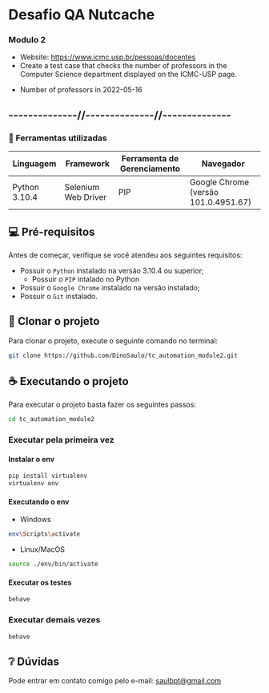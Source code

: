 # Desafio QA Nutcache

### Modulo 2

- Website: https://www.icmc.usp.br/pessoas/docentes
- Create a test case that checks the number of professors in the Computer Science department displayed
on the ICMC-USP page.
* Number of professors in 2022-05-16

## --------------//--------------//--------------

<!--- Utilizando o exemplos do repositório https://github.com/iuricode/readme-template para esse README.md --->

###  📝 Ferramentas utilizadas
| Linguagem         | Framework           | Ferramenta de Gerenciamento | Navegador                             |
|-------------------|---------------------|-----------------------------|---------------------------------------|
| Python 3.10.4     | Selenium Web Driver | PIP                         | Google Chrome (versão 101.0.4951.67)  |

## 💻 Pré-requisitos

Antes de começar, verifique se você atendeu aos seguintes requisitos:

* Possuir o `Python` instalado na versão 3.10.4 ou superior;
    * Possuir o `PIP` intalado no Python
* Possuir o `Google Chrome` instalado na versão instalado;
* Possuir o `Git` instalado.

## 🚀 Clonar o projeto

Para clonar o projeto, execute o seguinte comando no terminal:


``` bash
git clone https://github.com/DinoSaulo/tc_automation_module2.git
```

## ☕ Executando o projeto

Para executar o projeto basta fazer os seguintes passos:

```bash
cd tc_automation_module2
```

### Executar pela primeira vez

#### Instalar o env

```bash
pip install virtualenv
virtualenv env
```

#### Executando o env

- Windows
```bash
env\Scripts\activate
```

- Linux/MacOS
```bash
source ./env/bin/activate
```

#### Executar os testes

```bash
behave
```

### Executar demais vezes

```bash
behave
```

## ❔ Dúvidas

Pode entrar em contato comigo pelo e-mail: saulbpt@gmail.com